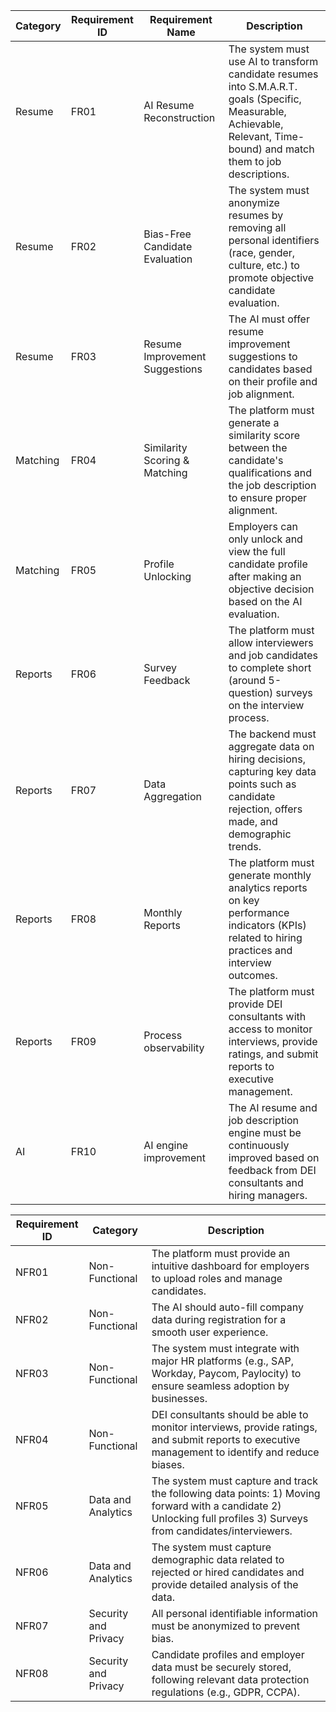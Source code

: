 ﻿| Category | **Requirement ID** | **Requirement Name**           | **Description**                                                                                                                                                          |
|----------|--------------------|--------------------------------|--------------------------------------------------------------------------------------------------------------------------------------------------------------------------|
| Resume   | FR01               | AI Resume Reconstruction       | The system must use AI to transform candidate resumes into S.M.A.R.T. goals (Specific, Measurable, Achievable, Relevant, Time-bound) and match them to job descriptions. |
| Resume   | FR02               | Bias-Free Candidate Evaluation | The system must anonymize resumes by removing all personal identifiers (race, gender, culture, etc.) to promote objective candidate evaluation.                          |
| Resume   | FR03               | Resume Improvement Suggestions | The AI must offer resume improvement suggestions to candidates based on their profile and job alignment.                                                                 |
| Matching | FR04               | Similarity Scoring & Matching  | The platform must generate a similarity score between the candidate's qualifications and the job description to ensure proper alignment.                                 |
| Matching | FR05               | Profile Unlocking              | Employers can only unlock and view the full candidate profile after making an objective decision based on the AI evaluation.                                             |
| Reports  | FR06               | Survey Feedback                | The platform must allow interviewers and job candidates to complete short (around 5-question) surveys on the interview process.                                          |
| Reports  | FR07               | Data Aggregation               | The backend must aggregate data on hiring decisions, capturing key data points such as candidate rejection, offers made, and demographic trends.                         |
| Reports  | FR08               | Monthly Reports                | The platform must generate monthly analytics reports on key performance indicators (KPIs) related to hiring practices and interview outcomes.                            |
| Reports  | FR09               | Process observability          | The platform must provide DEI consultants with access to monitor interviews, provide ratings, and submit reports to executive management.                                |
| AI       | FR10               | AI engine improvement          | The AI resume and job description engine must be continuously improved based on feedback from DEI consultants and hiring managers.                                       |

| **Requirement ID** | **Category**         | **Description**                                                                                                                                                     |
|--------------------|----------------------|---------------------------------------------------------------------------------------------------------------------------------------------------------------------|
| NFR01              | Non-Functional       | The platform must provide an intuitive dashboard for employers to upload roles and manage candidates.                                                               |
| NFR02              | Non-Functional       | The AI should auto-fill company data during registration for a smooth user experience.                                                                              |
| NFR03              | Non-Functional       | The system must integrate with major HR platforms (e.g., SAP, Workday, Paycom, Paylocity) to ensure seamless adoption by businesses.                                |
| NFR04              | Non-Functional       | DEI consultants should be able to monitor interviews, provide ratings, and submit reports to executive management to identify and reduce biases.                    |
| NFR05              | Data and Analytics   | The system must capture and track the following data points: 1) Moving forward with a candidate 2) Unlocking full profiles 3) Surveys from candidates/interviewers. |
| NFR06              | Data and Analytics   | The system must capture demographic data related to rejected or hired candidates and provide detailed analysis of the data.                                         |
| NFR07              | Security and Privacy | All personal identifiable information must be anonymized to prevent bias.                                                                                           |
| NFR08              | Security and Privacy | Candidate profiles and employer data must be securely stored, following relevant data protection regulations (e.g., GDPR, CCPA).                                    |
